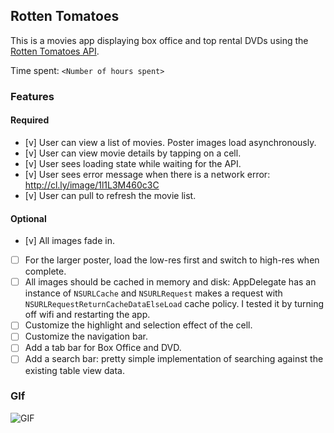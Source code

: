 ## Rotten Tomatoes

This is a movies app displaying box office and top rental DVDs using the [Rotten Tomatoes API](http://developer.rottentomatoes.com/docs/read/JSON).

Time spent: `<Number of hours spent>`

### Features

#### Required

- [v] User can view a list of movies. Poster images load asynchronously.
- [v] User can view movie details by tapping on a cell.
- [v] User sees loading state while waiting for the API.
- [v] User sees error message when there is a network error: http://cl.ly/image/1l1L3M460c3C
- [v] User can pull to refresh the movie list.

#### Optional

- [v] All images fade in.
- [ ] For the larger poster, load the low-res first and switch to high-res when complete.
- [ ] All images should be cached in memory and disk: AppDelegate has an instance of `NSURLCache` and `NSURLRequest` makes a request with `NSURLRequestReturnCacheDataElseLoad` cache policy. I tested it by turning off wifi and restarting the app.
- [ ] Customize the highlight and selection effect of the cell.
- [ ] Customize the navigation bar.
- [ ] Add a tab bar for Box Office and DVD.
- [ ] Add a search bar: pretty simple implementation of searching against the existing table view data.

### GIf

![GIF](https://github.com/gdhuang/tomatoes/blob/master/tomatoes.gif)
